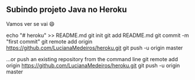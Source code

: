 ## Subindo projeto Java  no Heroku

Vamos ver se vai :smile:

echo "# heroku" >> README.md
git init
git add README.md
git commit -m "first commit"
git remote add origin https://github.com/LucianaMedeiros/heroku.git
git push -u origin master

…or push an existing repository from the command line
git remote add origin https://github.com/LucianaMedeiros/heroku.git
git push -u origin master
